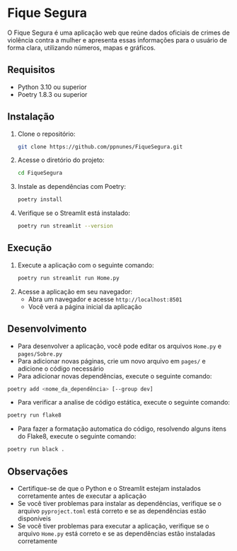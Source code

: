# Fique Segura

O Fique Segura é uma aplicação web que reúne dados oficiais de crimes de violência contra a mulher e apresenta essas informações para o usuário de forma clara, utilizando números, mapas e gráficos.

## Requisitos

* Python 3.10 ou superior
* Poetry 1.8.3 ou superior

## Instalação

1. Clone o repositório:
   ```bash
   git clone https://github.com/ppnunes/FiqueSegura.git
   ```
2. Acesse o diretório do projeto:
   ```bash
   cd FiqueSegura
   ```
3. Instale as dependências com Poetry:
   ```bash
   poetry install
   ```
4. Verifique se o Streamlit está instalado:
   ```bash
   poetry run streamlit --version
   ```

## Execução

1. Execute a aplicação com o seguinte comando:
   ```bash
   poetry run streamlit run Home.py
   ```
2. Acesse a aplicação em seu navegador:
   * Abra um navegador e acesse `http://localhost:8501`
   * Você verá a página inicial da aplicação

## Desenvolvimento

* Para desenvolver a aplicação, você pode editar os arquivos `Home.py` e `pages/Sobre.py`
* Para adicionar novas páginas, crie um novo arquivo em `pages/` e adicione o código necessário
* Para adicionar novas dependências, execute o seguinte comando:
```bash
poetry add <nome_da_dependência> [--group dev]
```
* Para verificar a analise de código estática, execute o seguinte comando:
```bash
poetry run flake8
```
* Para fazer a formatação automatica do código, resolvendo alguns itens do Flake8, execute o seguinte comando:
```bash
poetry run black .
```

## Observações

* Certifique-se de que o Python e o Streamlit estejam instalados corretamente antes de executar a aplicação
* Se você tiver problemas para instalar as dependências, verifique se o arquivo `pyproject.toml` está correto e se as dependências estão disponíveis
* Se você tiver problemas para executar a aplicação, verifique se o arquivo `Home.py` está correto e se as dependências estão instaladas corretamente
